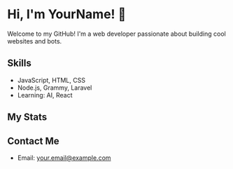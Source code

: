 # Hi, I'm YourName! 👋

Welcome to my GitHub! I'm a web developer passionate about building cool websites and bots.

## Skills
- JavaScript, HTML, CSS
- Node.js, Grammy, Laravel
- Learning: AI, React

## My Stats


## Contact Me
- Email: your.email@example.com
